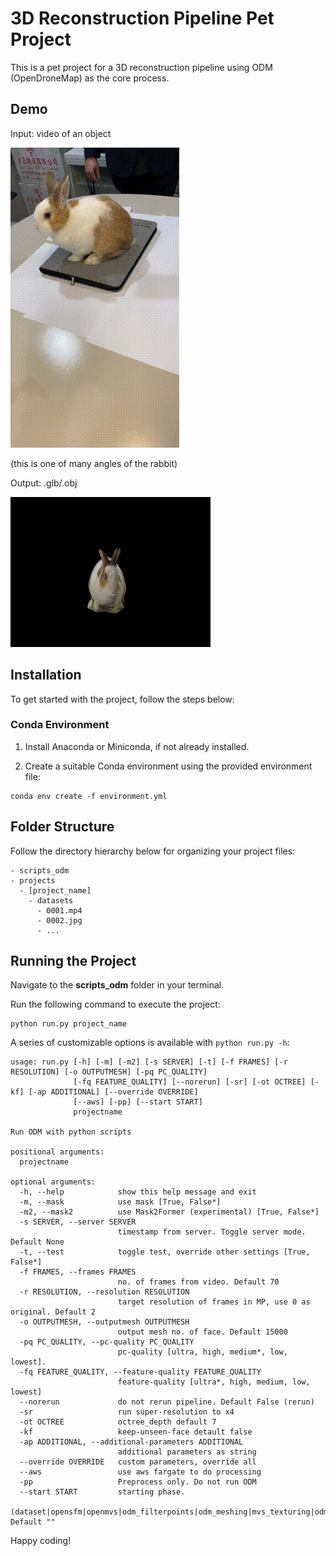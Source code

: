 # 3D Reconstruction Pipeline Pet Project

This is a pet project for a 3D reconstruction pipeline using ODM (OpenDroneMap) as the core process.

## Demo

Input: video of an object

![Alt Text](camera.gif)

(this is one of many angles of the rabbit)

Output: .glb/.obj

![Alt Text](rabbit.gif)



## Installation

To get started with the project, follow the steps below:

### Conda Environment

1. Install Anaconda or Miniconda, if not already installed.

2. Create a suitable Conda environment using the provided environment file:
```
conda env create -f environment.yml
```

## Folder Structure

Follow the directory hierarchy below for organizing your project files:
```
- scripts_odm
- projects
  - [project_name]
    - datasets
      - 0001.mp4
      - 0002.jpg
      - ...
```
## Running the Project
Navigate to the **scripts_odm** folder in your terminal.

Run the following command to execute the project:
```
python run.py project_name
```
A series of customizable options is available with ```python run.py -h```:

```
usage: run.py [-h] [-m] [-m2] [-s SERVER] [-t] [-f FRAMES] [-r RESOLUTION] [-o OUTPUTMESH] [-pq PC_QUALITY]
              [-fq FEATURE_QUALITY] [--norerun] [-sr] [-ot OCTREE] [-kf] [-ap ADDITIONAL] [--override OVERRIDE]
              [--aws] [-pp] [--start START]
              projectname

Run ODM with python scripts

positional arguments:
  projectname

optional arguments:
  -h, --help            show this help message and exit
  -m, --mask            use mask [True, False*]
  -m2, --mask2          use Mask2Former (experimental) [True, False*]
  -s SERVER, --server SERVER
                        timestamp from server. Toggle server mode. Default None
  -t, --test            toggle test, override other settings [True, False*]
  -f FRAMES, --frames FRAMES
                        no. of frames from video. Default 70
  -r RESOLUTION, --resolution RESOLUTION
                        target resolution of frames in MP, use 0 as original. Default 2
  -o OUTPUTMESH, --outputmesh OUTPUTMESH
                        output mesh no. of face. Default 15000
  -pq PC_QUALITY, --pc-quality PC_QUALITY
                        pc-quality [ultra, high, medium*, low, lowest].
  -fq FEATURE_QUALITY, --feature-quality FEATURE_QUALITY
                        feature-quality [ultra*, high, medium, low, lowest]
  --norerun             do not rerun pipeline. Default False (rerun)
  -sr                   run super-resolution to x4
  -ot OCTREE            octree_depth default 7
  -kf                   keep-unseen-face detault false
  -ap ADDITIONAL, --additional-parameters ADDITIONAL
                        additional parameters as string
  --override OVERRIDE   custom parameters, override all
  --aws                 use aws fargate to do processing
  -pp                   Preprocess only. Do not run ODM
  --start START         starting phase.
                        (dataset|opensfm|openmvs|odm_filterpoints|odm_meshing|mvs_texturing|odm_report). Default ""
```

Happy coding!
